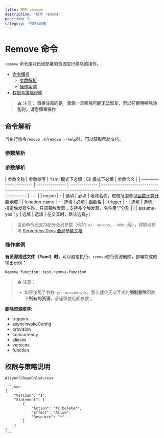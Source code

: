 ```yaml
---
title: 移除 remove
description: '移除 remove'
position: 3
category: '构建&部署'
---
```


# Remove 命令

`remove` 命令是对已经部署的资源进行移除的操作。

- [命令解析](#命令解析)
  - [参数解析](#参数解析)
  - [操作案例](#操作案例)
- [权限与策略说明](#权限与策略说明)

> ⚠️ 注意： **值得注意的是，资源一旦移除可能无法恢复，所以在使用移除功能时，请您慎重操作**

## 命令解析

当执行命令`remove -h`/`remove --help`时，可以获取帮助文档。

### 参数解析

### 参数解析

| 参数全称      | 参数缩写 | Yaml 模式下必填 | Cli 模式下必填 | 参数含义                                                                                                               |
| ------------- | -------- | --------------- | -------------- | ---------------------------------------------------------------------------------------------------------------------- | --- |
| region        | -        | 选填            | 必填           | 地域名称，取值范围参见[函数计算开服地域](https://www.alibabacloud.com/help/zh/fc/product-overview/region-availability) |
| function-name | -        | 选填            | 必填           | 函数名                                                                                                                 |
| trigger       | -        | 选填            | 选填           | 指定触发器名称，只部署触发器；支持多个触发器，名称用“,”分割                                                            |     |
| assume-yes    | y        | 选填            | 选填           | 在交互时，默认选择`y`                                                                                                  |

> 当前命令还支持部分全局参数（例如`-a/--access`, `--debug`等），详情可参考 [Serverless Devs 全局参数文档](https://serverless-devs.com/serverless-devs/command/readme#全局参数)

### 操作案例

**有资源描述文件（Yaml）时**，可以直接执行`s remove`进行资源删除，部署完成的输出示例：

```text
Remove function: test-remove-function
```

> ⚠️ 注意：
>
> - 如果使用了参数`-y`/`--assume-yes`，那么就会无交互式的**强制删除**函数下**所有的资源**，请谨慎使用此参数；

**删除资源顺序:**

- triggers
- asyncInvokeConfig
- provision
- concurrency
- aliases
- versions
- function

## 权限与策略说明

`AliyunFCReadOnlyAccess`

    ```json
    {
        "Version": "1",
        "Statement": [
            {
                "Action": "fc:Delete*",
                "Effect": "Allow",
                "Resource": "*"
            }
        ]
    }
    ```

